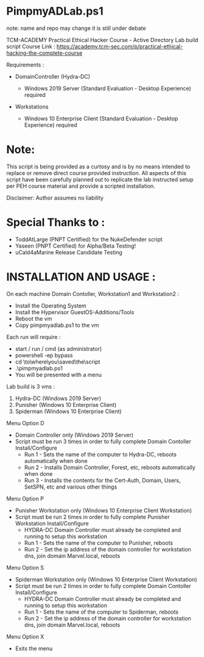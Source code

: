 # PimpmyADLab.ps1 
  note: name and repo may change it is still under debate 

TCM-ACADEMY Practical Ethical Hacker Course - Active Directory Lab build script
Course Link : https://academy.tcm-sec.com/p/practical-ethical-hacking-the-complete-course

Requirements : 
 - DomainController (Hydra-DC)
   - Windows 2019 Server (Standard Evaluation - Desktop Experience) required
 
 - Workstations
   - Windows 10 Enterprise Client (Standard Evaluation - Desktop Experience) required

# Note: 
  This script is being provided as a curtosy and is by no means intended to replace 
 or remove direct course provided instruction. All aspects of this script have been 
 carefully planned out to replicate the lab instructed setup per PEH course material
 and provide a scripted installation.

 Disclaimer: Author assumes no liability
 
# Special Thanks to :
  - ToddAtLarge (PNPT Certified) for the NukeDefender script 
  - Yaseen (PNPT Certified) for Alpha/Beta Testing!
  - uCald4aMarine Release Candidate Testing

# INSTALLATION AND USAGE : 
 
 On each machine Domain Contoller, Workstation1 and Workstation2 : 
 - Install the Operating System
 - Install the Hypervisor GuestOS-Additions/Tools
 - Reboot the vm
 - Copy pimpmyadlab.ps1 to the vm
  
Each run will require :
- start / run / cmd (as administrator)
- powershell -ep bypass 
- cd \to\where\you\saved\the\script
- .\pimpmyadlab.ps1
- You will be presented with a menu

 Lab build is 3 vms :
 1. Hydra-DC  (Windows 2019 Server) 
 2. Punisher  (Windows 10 Enterprise Client)
 3. Spiderman (Windows 10 Enterprise Client)

Menu Option D 
- Domain Controller only (Windows 2019 Server)
- Script must be run 3 times in order to fully complete Domain Contoller Install/Configure
  - Run 1 - Sets the name of the computer to Hydra-DC, reboots automatically when done
  - Run 2 - Installs Domain Controller, Forest, etc, reboots automatically when done
  - Run 3 - Installs the contents for the Cert-Auth, Domain, Users, SetSPN, etc and various other things

Menu Option P 
- Punisher Workstation only (Windows 10 Enterprise Client Workstation)
- Script must be run 2 times in order to fully complete Punisher Workstation Install/Configure
  - HYDRA-DC Domain Controller must already be completed and running to setup this workstation
  - Run 1 - Sets the name of the computer to Punisher, reboots 
  - Run 2 - Set the ip address of the domain controller for workstation dns, join domain Marvel.local, reboots

Menu Option S 
- Spiderman Workstation only (Windows 10 Enterprise Client Workstation)
- Script must be run 2 times in order to fully complete Domain Contoller Install/Configure
  - HYDRA-DC Domain Controller must already be completed and running to setup this workstation
  - Run 1 - Sets the name of the computer to Spiderman, reboots
  - Run 2 - Set the ip address of the domain controller for workstation dns, join domain Marvel.local, reboots

 Menu Option X  
 - Exits the menu 
